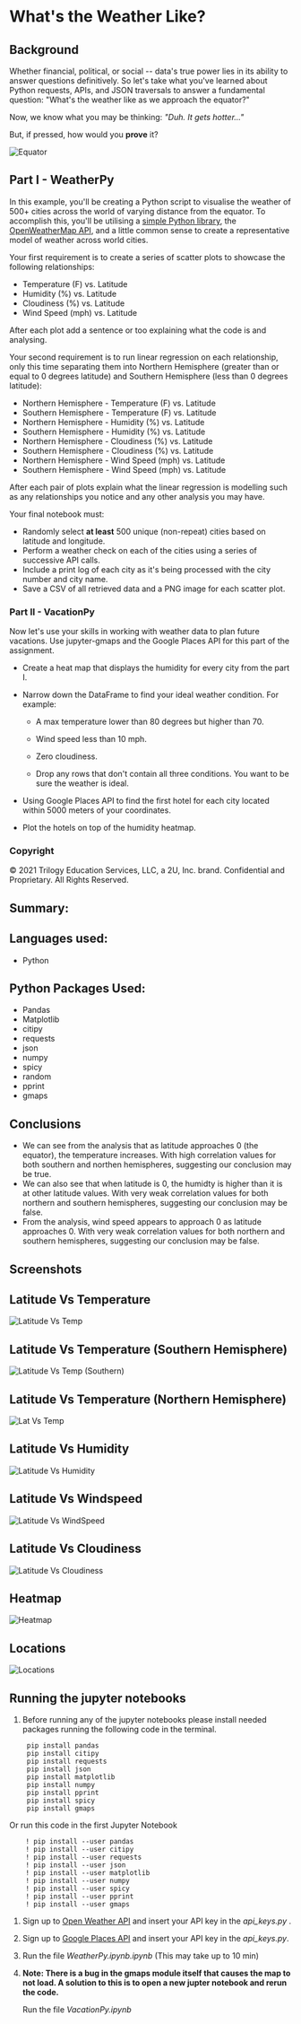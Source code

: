 # What's the Weather Like?

## Background

Whether financial, political, or social -- data's true power lies in its ability to answer questions definitively. So let's take what you've learned about Python requests, APIs, and JSON traversals to answer a fundamental question: "What's the weather like as we approach the equator?"

Now, we know what you may be thinking: _"Duh. It gets hotter..."_

But, if pressed, how would you **prove** it?

![Equator](Images/equatorsign.png)


## Part I - WeatherPy

In this example, you'll be creating a Python script to visualise the weather of 500+ cities across the world of varying distance from the equator. To accomplish this, you'll be utilising a [simple Python library](https://pypi.python.org/pypi/citipy), the [OpenWeatherMap API](https://openweathermap.org/api), and a little common sense to create a representative model of weather across world cities.

Your first requirement is to create a series of scatter plots to showcase the following relationships:

* Temperature (F) vs. Latitude
* Humidity (%) vs. Latitude
* Cloudiness (%) vs. Latitude
* Wind Speed (mph) vs. Latitude

After each plot add a sentence or too explaining what the code is and analysing.

Your second requirement is to run linear regression on each relationship, only this time separating them into Northern Hemisphere (greater than or equal to 0 degrees latitude) and Southern Hemisphere (less than 0 degrees latitude):

* Northern Hemisphere - Temperature (F) vs. Latitude
* Southern Hemisphere - Temperature (F) vs. Latitude
* Northern Hemisphere - Humidity (%) vs. Latitude
* Southern Hemisphere - Humidity (%) vs. Latitude
* Northern Hemisphere - Cloudiness (%) vs. Latitude
* Southern Hemisphere - Cloudiness (%) vs. Latitude
* Northern Hemisphere - Wind Speed (mph) vs. Latitude
* Southern Hemisphere - Wind Speed (mph) vs. Latitude

After each pair of plots explain what the linear regression is modelling such as any relationships you notice and any other analysis you may have.

Your final notebook must:

* Randomly select **at least** 500 unique (non-repeat) cities based on latitude and longitude.
* Perform a weather check on each of the cities using a series of successive API calls.
* Include a print log of each city as it's being processed with the city number and city name.
* Save a CSV of all retrieved data and a PNG image for each scatter plot.

### Part II - VacationPy

Now let's use your skills in working with weather data to plan future vacations. Use jupyter-gmaps and the Google Places API for this part of the assignment.

* Create a heat map that displays the humidity for every city from the part I.

* Narrow down the DataFrame to find your ideal weather condition. For example:

  * A max temperature lower than 80 degrees but higher than 70.

  * Wind speed less than 10 mph.

  * Zero cloudiness.

  * Drop any rows that don't contain all three conditions. You want to be sure the weather is ideal.

* Using Google Places API to find the first hotel for each city located within 5000 meters of your coordinates.

* Plot the hotels on top of the humidity heatmap.
### Copyright

© 2021 Trilogy Education Services, LLC, a 2U, Inc. brand. Confidential and Proprietary. All Rights Reserved.

## **Summary**:
## **Languages used**:
- Python

## **Python Packages Used**:
- Pandas
- Matplotlib
- citipy
- requests
- json
- numpy
- spicy
- random
- pprint
- gmaps
  
## **Conclusions**
- We can see from the analysis that as latitude approaches 0 (the equator), the temperature increases. With high correlation values for both southern and northen hemispheres, suggesting our conclusion may be true.
- We can also see that when latitude is 0, the humidty is higher than it is at other latitude values. With very weak correlation values for both northern and southern hemispheres, suggesting our conclusion may be false.
- From the analysis, wind speed appears to approach 0 as latitude approaches 0. With very weak correlation values for both northern and southern hemispheres, suggesting our conclusion may be false.

## **Screenshots**
## **Latitude Vs Temperature**
![Latitude Vs Temp](/WeatherPy/Lat_VS_Temp.png)

## **Latitude Vs Temperature (Southern Hemisphere)**
![Latitude Vs Temp (Southern)](WeatherPy/Latitude_Vs_Temp(Southern).png)

## **Latitude Vs Temperature (Northern Hemisphere)**
![Lat Vs Temp](WeatherPy/Latitude_Vs_Temp(Northen).png)

## **Latitude Vs Humidity**
![Latitude Vs Humidity](WeatherPy/Latitude_Vs_Humidity.png)

## **Latitude Vs Windspeed**
![Latitude Vs WindSpeed](WeatherPy/Latitude_Vs_WindSpeed.png)

## **Latitude Vs Cloudiness**
![Latitude Vs Cloudiness](WeatherPy/Latitude_Vs_Cloudiness.png)

## **Heatmap**
![Heatmap](WeatherPy/heatmap.png)

## **Locations**
![Locations](WeatherPy/Locations.png)

## **Running the jupyter notebooks**
1. Before running any of the jupyter notebooks please install needed packages running the following code in the terminal.
         
        pip install pandas
        pip install citipy
        pip install requests
        pip install json
        pip install matplotlib
        pip install numpy
        pip install pprint
        pip install spicy
        pip install gmaps

Or run this code in the first Jupyter Notebook

        ! pip install --user pandas
        ! pip install --user citipy
        ! pip install --user requests
        ! pip install --user json
        ! pip install --user matplotlib
        ! pip install --user numpy
        ! pip install --user spicy
        ! pip install --user pprint
        ! pip install --user gmaps
1. Sign up to [Open Weather API](https://openweathermap.org/api) and insert your API key in the *api_keys.py* .
   
2. Sign up to [Google Places API](https://developers.google.com/maps/documentation/places/web-service/overview) and insert your API key in the *api_keys.py*.
   
3. Run the file *WeatherPy.ipynb.ipynb* (This may take up to 10 min)

4. **Note: There is a bug in the gmaps module itself that causes the map to not load. A solution to this is to open a new jupter notebook and rerun the code.**

    Run the file *VacationPy.ipynb* 
